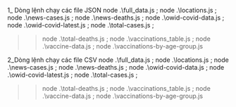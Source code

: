 1_ Dòng lệnh chạy các file 
JSON
 node .\full_data.js ; node .\locations.js ; node .\news-cases.js ; node .\news-deaths.js ; node .\owid-covid-data.js ; node .\owid-covid-latest.js ; node .\total-cases.js ;
>> node .\total-deaths.js ; node .\vaccinations_table.js ; node .\vaccine-data.js   ; node .\vaccinations-by-age-group.js

2_Dòng lệnh chạy các file
CSV
 node .\full_data.js ; node .\locations.js ; node .\news-cases.js ; node .\news-deaths.js ; node .\owid-covid-data.js ; node .\owid-covid-latest.js ; node .\total-cases.js ;
>> node .\total-deaths.js ; node .\vaccinations_table.js ; node .\vaccine-data.js   ; node .\vaccinations-by-age-group.js


 